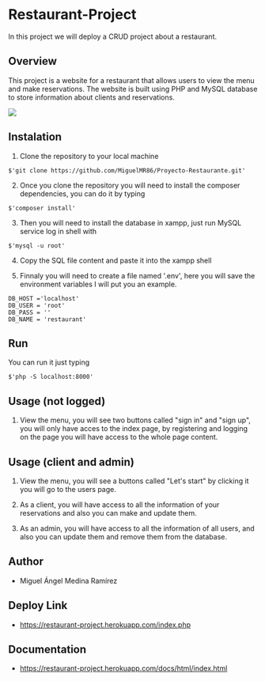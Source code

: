 # Restaurant-Project
In this project we will deploy a CRUD project about a restaurant.

## Overview
This project is a website for a restaurant that allows users to view the menu and make reservations.
The website is built using PHP and MySQL database to store information about clients and reservations.

![](https://i.imgur.com/H6btX4e.jpg)


## Instalation
1. Clone the repository to your local machine
```shell=
$'git clone https://github.com/MiguelMR86/Proyecto-Restaurante.git'
```

2. Once you clone the repository you will need to install the composer dependencies, you can do it by typing
```shell=
$'composer install'
```

3. Then you will need to install the database in xampp, just run MySQL service log in shell with
```shell=
$'mysql -u root'
```

4. Copy the SQL file content and paste it into the xampp shell 

5. Finnaly you will need to create a file named '.env', here you will save the environment variables I will put you an example.
```env=
DB_HOST ='localhost'
DB_USER = 'root'
DB_PASS = ''
DB_NAME = 'restaurant'
```

## Run
You can run it just typing
```shell=
$'php -S localhost:8000'
```


## Usage (not logged)
1. View the menu, you will see two buttons called "sign in" and "sign up", you will only have acces to the index page, by registering and logging on the page you will have access to the whole page content.

## Usage (client and admin) 
1. View the menu, you will see a buttons called "Let's start" by clicking it you will go to 
   the users page.

2. As a client, you will have access to all the information of your reservations and 
   also you can make and update them.

3. As an admin, you will have access to all the information of all users, and also you 
   can update them and remove them from the database.

## Author
- Miguel Ángel Medina Ramírez

## Deploy Link
- https://restaurant-project.herokuapp.com/index.php

## Documentation
- https://restaurant-project.herokuapp.com/docs/html/index.html